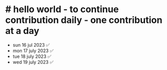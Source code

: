 # # hello world - to continue contribution daily - one contribution at a day

- sun 16 jul 2023 ✅
- mon 17 july 2023 ✅
- tue 18 july 2023 ✅
- wed 19 july 2023 ✅

